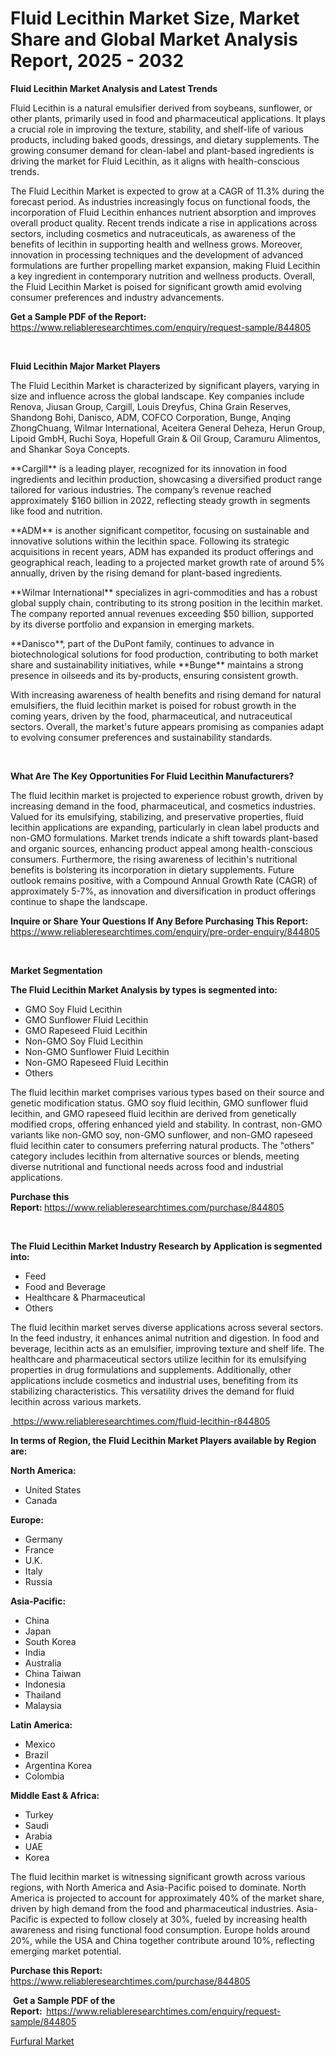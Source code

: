 <p><h1>Fluid Lecithin Market Size, Market Share and Global Market Analysis Report, 2025 - 2032</h1></p><p><strong>Fluid Lecithin Market Analysis and Latest Trends</strong></p>
<p><p>Fluid Lecithin is a natural emulsifier derived from soybeans, sunflower, or other plants, primarily used in food and pharmaceutical applications. It plays a crucial role in improving the texture, stability, and shelf-life of various products, including baked goods, dressings, and dietary supplements. The growing consumer demand for clean-label and plant-based ingredients is driving the market for Fluid Lecithin, as it aligns with health-conscious trends.</p><p>The Fluid Lecithin Market is expected to grow at a CAGR of 11.3% during the forecast period. As industries increasingly focus on functional foods, the incorporation of Fluid Lecithin enhances nutrient absorption and improves overall product quality. Recent trends indicate a rise in applications across sectors, including cosmetics and nutraceuticals, as awareness of the benefits of lecithin in supporting health and wellness grows. Moreover, innovation in processing techniques and the development of advanced formulations are further propelling market expansion, making Fluid Lecithin a key ingredient in contemporary nutrition and wellness products. Overall, the Fluid Lecithin Market is poised for significant growth amid evolving consumer preferences and industry advancements.</p></p>
<p><strong>Get a Sample PDF of the Report:&nbsp;</strong> <a href="https://www.reliableresearchtimes.com/enquiry/request-sample/844805?utm_campaign=3548&utm_medium=2&utm_source=Github&utm_content=ia&utm_term=07042025&utm_id=fluid-lecithin">https://www.reliableresearchtimes.com/enquiry/request-sample/844805</a></p>
<p>&nbsp;</p>
<p><strong>Fluid Lecithin Major Market Players</strong></p>
<p><p>The Fluid Lecithin Market is characterized by significant players, varying in size and influence across the global landscape. Key companies include Renova, Jiusan Group, Cargill, Louis Dreyfus, China Grain Reserves, Shandong Bohi, Danisco, ADM, COFCO Corporation, Bunge, Anqing ZhongChuang, Wilmar International, Aceitera General Deheza, Herun Group, Lipoid GmbH, Ruchi Soya, Hopefull Grain & Oil Group, Caramuru Alimentos, and Shankar Soya Concepts.</p><p>**Cargill** is a leading player, recognized for its innovation in food ingredients and lecithin production, showcasing a diversified product range tailored for various industries. The company’s revenue reached approximately $160 billion in 2022, reflecting steady growth in segments like food and nutrition.</p><p>**ADM** is another significant competitor, focusing on sustainable and innovative solutions within the lecithin space. Following its strategic acquisitions in recent years, ADM has expanded its product offerings and geographical reach, leading to a projected market growth rate of around 5% annually, driven by the rising demand for plant-based ingredients.</p><p>**Wilmar International** specializes in agri-commodities and has a robust global supply chain, contributing to its strong position in the lecithin market. The company reported annual revenues exceeding $50 billion, supported by its diverse portfolio and expansion in emerging markets.</p><p>**Danisco**, part of the DuPont family, continues to advance in biotechnological solutions for food production, contributing to both market share and sustainability initiatives, while **Bunge** maintains a strong presence in oilseeds and its by-products, ensuring consistent growth.</p><p>With increasing awareness of health benefits and rising demand for natural emulsifiers, the fluid lecithin market is poised for robust growth in the coming years, driven by the food, pharmaceutical, and nutraceutical sectors. Overall, the market's future appears promising as companies adapt to evolving consumer preferences and sustainability standards.</p></p>
<p>&nbsp;</p>
<p><strong>What Are The Key Opportunities For Fluid Lecithin Manufacturers?</strong></p>
<p><p>The fluid lecithin market is projected to experience robust growth, driven by increasing demand in the food, pharmaceutical, and cosmetics industries. Valued for its emulsifying, stabilizing, and preservative properties, fluid lecithin applications are expanding, particularly in clean label products and non-GMO formulations. Market trends indicate a shift towards plant-based and organic sources, enhancing product appeal among health-conscious consumers. Furthermore, the rising awareness of lecithin's nutritional benefits is bolstering its incorporation in dietary supplements. Future outlook remains positive, with a Compound Annual Growth Rate (CAGR) of approximately 5-7%, as innovation and diversification in product offerings continue to shape the landscape.</p></p>
<p><strong>Inquire or Share Your Questions If Any Before Purchasing This Report:</strong> <a href="https://www.reliableresearchtimes.com/enquiry/pre-order-enquiry/844805?utm_campaign=3548&utm_medium=2&utm_source=Github&utm_content=ia&utm_term=07042025&utm_id=fluid-lecithin">https://www.reliableresearchtimes.com/enquiry/pre-order-enquiry/844805</a></p>
<p>&nbsp;</p>
<p><strong>Market Segmentation</strong></p>
<p><strong>The Fluid Lecithin Market Analysis by types is segmented into:</strong></p>
<p><ul><li>GMO Soy Fluid Lecithin</li><li>GMO Sunflower Fluid Lecithin</li><li>GMO Rapeseed Fluid Lecithin</li><li>Non-GMO Soy Fluid Lecithin</li><li>Non-GMO Sunflower Fluid Lecithin</li><li>Non-GMO Rapeseed Fluid Lecithin</li><li>Others</li></ul></p>
<p><p>The fluid lecithin market comprises various types based on their source and genetic modification status. GMO soy fluid lecithin, GMO sunflower fluid lecithin, and GMO rapeseed fluid lecithin are derived from genetically modified crops, offering enhanced yield and stability. In contrast, non-GMO variants like non-GMO soy, non-GMO sunflower, and non-GMO rapeseed fluid lecithin cater to consumers preferring natural products. The "others" category includes lecithin from alternative sources or blends, meeting diverse nutritional and functional needs across food and industrial applications.</p></p>
<p><strong>Purchase this Report:&nbsp;</strong><a href="https://www.reliableresearchtimes.com/purchase/844805?utm_campaign=3548&utm_medium=2&utm_source=Github&utm_content=ia&utm_term=07042025&utm_id=fluid-lecithin">https://www.reliableresearchtimes.com/purchase/844805</a></p>
<p>&nbsp;</p>
<p><strong>The Fluid Lecithin Market Industry Research by Application is segmented into:</strong></p>
<p><ul><li>Feed</li><li>Food and Beverage</li><li>Healthcare & Pharmaceutical</li><li>Others</li></ul></p>
<p><p>The fluid lecithin market serves diverse applications across several sectors. In the feed industry, it enhances animal nutrition and digestion. In food and beverage, lecithin acts as an emulsifier, improving texture and shelf life. The healthcare and pharmaceutical sectors utilize lecithin for its emulsifying properties in drug formulations and supplements. Additionally, other applications include cosmetics and industrial uses, benefiting from its stabilizing characteristics. This versatility drives the demand for fluid lecithin across various markets.</p></p>
<p><a href="https://www.reliableresearchtimes.com/fluid-lecithin-r844805?utm_campaign=3548&utm_medium=2&utm_source=Github&utm_content=ia&utm_term=07042025&utm_id=fluid-lecithin">&nbsp;https://www.reliableresearchtimes.com/fluid-lecithin-r844805</a></p>
<p><strong>In terms of Region, the Fluid Lecithin Market Players available by Region are:</strong></p>
<p>
    <p> <strong> North America: </strong>
        <ul>
            <li>United States</li>
            <li>Canada</li>
        </ul>
        </p> 
    <p> <strong> Europe: </strong>
        <ul>
            <li>Germany</li>
            <li>France</li>
            <li>U.K.</li>
            <li>Italy</li>
            <li>Russia</li>
        </ul>
        </p> 
    <p> <strong> Asia-Pacific: </strong>
        <ul>
            <li>China</li>
            <li>Japan</li>
            <li>South Korea</li>
            <li>India</li>
            <li>Australia</li>
            <li>China Taiwan</li>
            <li>Indonesia</li>
            <li>Thailand</li>
            <li>Malaysia</li>
        </ul>
        </p> 
    <p> <strong> Latin America: </strong>
        <ul>
            <li>Mexico</li>
            <li>Brazil</li>
            <li>Argentina Korea</li>
            <li>Colombia</li>
        </ul>
        </p> 
    <p> <strong> Middle East & Africa: </strong>
        <ul>
            <li>Turkey</li>
            <li>Saudi</li>
            <li>Arabia</li>
            <li>UAE</li>
            <li>Korea</li>
        </ul>
    </p>
    </p>
<p><p>The fluid lecithin market is witnessing significant growth across various regions, with North America and Asia-Pacific poised to dominate. North America is projected to account for approximately 40% of the market share, driven by high demand from the food and pharmaceutical industries. Asia-Pacific is expected to follow closely at 30%, fueled by increasing health awareness and rising functional food consumption. Europe holds around 20%, while the USA and China together contribute around 10%, reflecting emerging market potential.</p></p>
<p><strong>Purchase this Report: </strong><a href="https://www.reliableresearchtimes.com/purchase/844805?utm_campaign=3548&utm_medium=2&utm_source=Github&utm_content=ia&utm_term=07042025&utm_id=fluid-lecithin">https://www.reliableresearchtimes.com/purchase/844805</a></p>
<p>&nbsp;<strong>Get a Sample PDF of the Report:&nbsp;&nbsp;</strong><a href="https://www.reliableresearchtimes.com/enquiry/request-sample/844805?utm_campaign=3548&utm_medium=2&utm_source=Github&utm_content=ia&utm_term=07042025&utm_id=fluid-lecithin">https://www.reliableresearchtimes.com/enquiry/request-sample/844805</a></p>
<p><strong></strong></p>
<p><p><a href="https://github.com/tafuaraasswn/Market-Research-Report-List-1/blob/main/furfural-market.md?utm_campaign=3548&utm_medium=2&utm_source=Github&utm_content=ia&utm_term=07042025&utm_id=fluid-lecithin">Furfural Market</a></p></p>